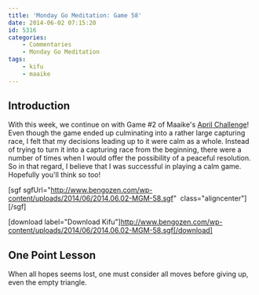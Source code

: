 ```yaml
---
title: 'Monday Go Meditation: Game 58'
date: 2014-06-02 07:15:20
id: 5316
categories:
	- Commentaries
	- Monday Go Meditation
tags:
	- kifu
	- maaike
---
```


## Introduction

With this week, we continue on with Game #2 of Maaike's [April Challenge](http://www.thegochallenge.blogspot.com.au/2014/04/april-challenge.html "Maaike")! Even though the game ended up culminating into a rather large capturing race, I felt that my decisions leading up to it were calm as a whole. Instead of trying to turn it into a capturing race from the beginning, there were a number of times when I would offer the possibility of a peaceful resolution. So in that regard, I believe that I was successful in playing a calm game. Hopefully you'll think so too!

[sgf sgfUrl="http://www.bengozen.com/wp-content/uploads/2014/06/2014.06.02-MGM-58.sgf"  class="aligncenter"][/sgf]

[download label="Download Kifu"]http://www.bengozen.com/wp-content/uploads/2014/06/2014.06.02-MGM-58.sgf[/download]

## **One Point Lesson**

When all hopes seems lost, one must consider all moves before giving up, even the empty triangle.